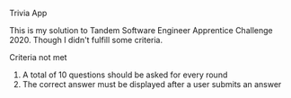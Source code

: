 Trivia App

This is my solution to Tandem Software Engineer Apprentice Challenge 2020.
Though I didn't fulfill some criteria.

Criteria not met

1. A total of 10 questions should be asked for every round
2. The correct answer must be displayed after a user submits an answer
